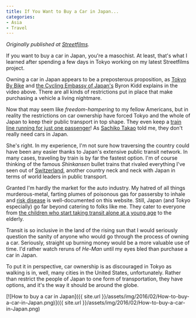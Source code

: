 ```yaml
---
title: If You Want to Buy a Car in Japan...
categories:
- Asia
- Travel
---
```


_Originally published at [Streetfilms](http://www.streetfilms.org/if-you-want-to-buy-a-car-in-japan/)._

If you want to buy a car in Japan, you're a masochist. At least, that's what I learned after spending a few days in Tokyo working on my latest Streetfilms project.<!-- more -->

Owning a car in Japan appears to be a preposterous proposition, as [Tokyo By Bike](http://www.tokyobybike.com/) and [the Cycling Embassy of Japan's](http://cycling-embassy.jp/) Byron Kidd explains in the video above. There are all kinds of restrictions put in place that make purchasing a vehicle a living nightmare.

Now that may seem like _freedom-hampering_ to my fellow Americans, but in reality the restrictions on car ownership have forced Tokyo and the whole of Japan to keep their public transport in top shape. They even keep a [train line running for just one passenger](http://www.citylab.com/commute/2016/01/japan-keeps-this-defunct-train-station-running-for-just-one-passenger/423273/)! As [Sachiko Takao](https://withoutapath.com/cycling-japan/) told me, they don't really need cars in Japan.

She's right. In my experience, I'm not sure how traversing the country could have been any easier thanks to Japan's extensive public transit network. In many cases, traveling by train is by far the fastest option. I'm of course thinking of the famous _Shinkansen_ bullet trains that rivaled everything I've seen out of [Switzerland](https://withoutapath.com/traveling-switzerland/), another country neck and neck with Japan in terms of world leaders in public transport.

Granted I'm hardly the market for the auto industry. My hatred of all things murderous-metal, farting plumes of poisonous gas for passersby to inhale and [risk disease](http://www.futurity.org/living-near-highway-drives-up-kids-asthma/) is well-documented on this website. Still, Japan (and Tokyo especially) go far beyond catering to folks like me. They cater to everyone from [the children who start taking transit alone at a young age](http://www.citylab.com/commute/2015/09/why-are-little-kids-in-japan-so-independent/407590/) to the elderly.

Transit is so inclusive in the land of the rising sun that I would seriously question the sanity of anyone who would go through the process of owning a car. Seriously, straight up burning money would be a more valuable use of time. I'd rather watch reruns of _He-Man_ until my eyes bled than purchase a car in Japan.

To put it in perspective, car ownership is as discouraged in Tokyo as walking is in, well, many cities in the United States, unfortunately. Rather than restrict the people of Japan to one form of transportation, they have options, and it's the way it should be around the globe.

[![How to buy a car in Japan]({{ site.url }}/assets/img/2016/02/How-to-buy-a-car-in-Japan.png)]({{ site.url }}/assets/img/2016/02/How-to-buy-a-car-in-Japan.png)
